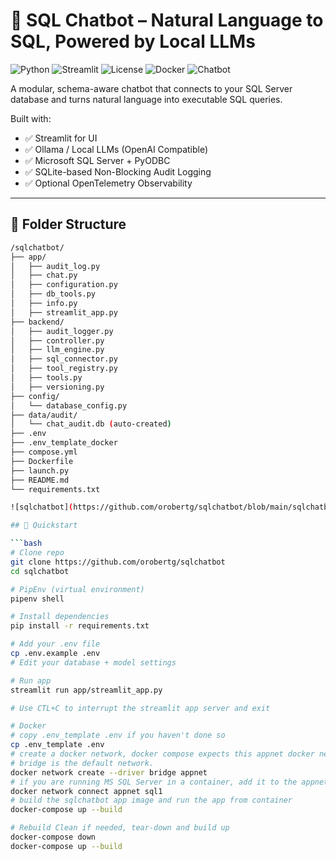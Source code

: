 # 🧠 SQL Chatbot – Natural Language to SQL, Powered by Local LLMs

![Python](https://img.shields.io/badge/python-3.10%2B-blue)
![Streamlit](https://img.shields.io/badge/streamlit-1.25%2B-brightgreen)
![License](https://img.shields.io/badge/license-Apache%202.0-yellowgreen)
![Docker](https://img.shields.io/badge/docker-supported-blue)
![Chatbot](https://img.shields.io/badge/chatbot-LLM%20SQL%20Assistant-purple)

A modular, schema-aware chatbot that connects to your SQL Server database and turns natural language into executable SQL queries.

Built with:
- ✅ Streamlit for UI
- ✅ Ollama / Local LLMs (OpenAI Compatible)
- ✅ Microsoft SQL Server + PyODBC
- ✅ SQLite-based Non-Blocking Audit Logging
- ✅ Optional OpenTelemetry Observability

---

## 📂 Folder Structure

```bash
/sqlchatbot/
├── app/
│   ├── audit_log.py
│   ├── chat.py
│   ├── configuration.py
│   ├── db_tools.py
│   ├── info.py
│   ├── streamlit_app.py
├── backend/
│   ├── audit_logger.py
│   ├── controller.py
│   ├── llm_engine.py
│   ├── sql_connector.py
│   ├── tool_registry.py
│   ├── tools.py
│   ├── versioning.py
├── config/
│   └── database_config.py
├── data/audit/
│   └── chat_audit.db (auto-created)
├── .env
├── .env_template_docker
├── compose.yml
├── Dockerfile
├── launch.py
├── README.md
└── requirements.txt

![sqlchatbot](https://github.com/orobertg/sqlchatbot/blob/main/sqlchatbot.gif)

## 🚀 Quickstart

```bash
# Clone repo
git clone https://github.com/orobertg/sqlchatbot
cd sqlchatbot

# PipEnv (virtual environment)
pipenv shell

# Install dependencies
pip install -r requirements.txt

# Add your .env file
cp .env.example .env
# Edit your database + model settings

# Run app
streamlit run app/streamlit_app.py

# Use CTL+C to interrupt the streamlit app server and exit

# Docker 
# copy .env_template .env if you haven't done so
cp .env_template .env 
# create a docker network, docker compose expects this appnet docker network
# bridge is the default network.
docker network create --driver bridge appnet
# if you are running MS SQL Server in a container, add it to the appnet network
docker network connect appnet sql1
# build the sqlchatbot app image and run the app from container
docker-compose up --build

# Rebuild Clean if needed, tear-down and build up
docker-compose down
docker-compose up --build